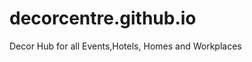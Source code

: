 # decorcentre.github.io
Decor Hub for all Events,Hotels, Homes and Workplaces

<header id="header">
 <div class="header-img">
 
